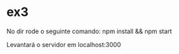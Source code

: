 # ex3
No dir rode o seguinte comando:
npm install && npm start

Levantará o servidor em localhost:3000
